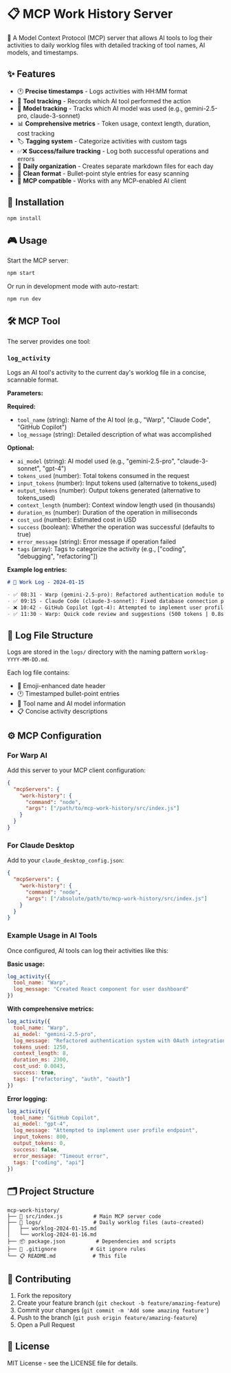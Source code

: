 # 📋 MCP Work History Server

🤖 A Model Context Protocol (MCP) server that allows AI tools to log their activities to daily worklog files with detailed tracking of tool names, AI models, and timestamps.

## ✨ Features

- 🕐 **Precise timestamps** - Logs activities with HH:MM format
- 🔧 **Tool tracking** - Records which AI tool performed the action
- 🧠 **Model tracking** - Tracks which AI model was used (e.g., gemini-2.5-pro, claude-3-sonnet)
- 📊 **Comprehensive metrics** - Token usage, context length, duration, cost tracking
- 🏷️ **Tagging system** - Categorize activities with custom tags
- ✅❌ **Success/failure tracking** - Log both successful operations and errors
- 📁 **Daily organization** - Creates separate markdown files for each day
- 📝 **Clean format** - Bullet-point style entries for easy scanning
- 🎯 **MCP compatible** - Works with any MCP-enabled AI client

## 🚀 Installation

```bash
npm install
```

## 🎮 Usage

Start the MCP server:

```bash
npm start
```

Or run in development mode with auto-restart:

```bash
npm run dev
```

## 🛠️ MCP Tool

The server provides one tool:

### `log_activity`

Logs an AI tool's activity to the current day's worklog file in a concise, scannable format.

**Parameters:**

**Required:**
- `tool_name` (string): Name of the AI tool (e.g., "Warp", "Claude Code", "GitHub Copilot")
- `log_message` (string): Detailed description of what was accomplished

**Optional:**
- `ai_model` (string): AI model used (e.g., "gemini-2.5-pro", "claude-3-sonnet", "gpt-4")
- `tokens_used` (number): Total tokens consumed in the request
- `input_tokens` (number): Input tokens used (alternative to tokens_used)
- `output_tokens` (number): Output tokens generated (alternative to tokens_used)
- `context_length` (number): Context window length used (in thousands)
- `duration_ms` (number): Duration of the operation in milliseconds
- `cost_usd` (number): Estimated cost in USD
- `success` (boolean): Whether the operation was successful (defaults to true)
- `error_message` (string): Error message if operation failed
- `tags` (array): Tags to categorize the activity (e.g., ["coding", "debugging", "refactoring"])

**Example log entries:**
```markdown
# 📝 Work Log - 2024-01-15

- ✅ 08:31 - Warp (gemini-2.5-pro): Refactored authentication module to use JWT tokens (1250 tokens | 8k ctx | 2.3s | $0.0043 | [refactoring, auth])
- ✅ 09:15 - Claude Code (claude-3-sonnet): Fixed database connection pooling issue (850→320 tokens | 1.1s | $0.0021)
- ❌ 10:42 - GitHub Copilot (gpt-4): Attempted to implement user profile endpoint (❌ Timeout error | [coding, api])
- ✅ 11:30 - Warp: Quick code review and suggestions (500 tokens | 0.8s)
```

## 📂 Log File Structure

Logs are stored in the `logs/` directory with the naming pattern `worklog-YYYY-MM-DD.md`.

Each log file contains:
- 📝 Emoji-enhanced date header
- 🕐 Timestamped bullet-point entries
- 🔧 Tool name and AI model information
- 📋 Concise activity descriptions

## ⚙️ MCP Configuration

### For Warp AI

Add this server to your MCP client configuration:

```json
{
  "mcpServers": {
    "work-history": {
      "command": "node",
      "args": ["/path/to/mcp-work-history/src/index.js"]
    }
  }
}
```

### For Claude Desktop

Add to your `claude_desktop_config.json`:

```json
{
  "mcpServers": {
    "work-history": {
      "command": "node",
      "args": ["/absolute/path/to/mcp-work-history/src/index.js"]
    }
  }
}
```

### Example Usage in AI Tools

Once configured, AI tools can log their activities like this:

**Basic usage:**
```javascript
log_activity({
  tool_name: "Warp",
  log_message: "Created React component for user dashboard"
})
```

**With comprehensive metrics:**
```javascript
log_activity({
  tool_name: "Warp",
  ai_model: "gemini-2.5-pro",
  log_message: "Refactored authentication system with OAuth integration",
  tokens_used: 1250,
  context_length: 8,
  duration_ms: 2300,
  cost_usd: 0.0043,
  success: true,
  tags: ["refactoring", "auth", "oauth"]
})
```

**Error logging:**
```javascript
log_activity({
  tool_name: "GitHub Copilot",
  ai_model: "gpt-4",
  log_message: "Attempted to implement user profile endpoint",
  input_tokens: 800,
  output_tokens: 0,
  success: false,
  error_message: "Timeout error",
  tags: ["coding", "api"]
})
```

## 🗂️ Project Structure

```
mcp-work-history/
├── 📄 src/index.js          # Main MCP server code
├── 📁 logs/                 # Daily worklog files (auto-created)
│   ├── worklog-2024-01-15.md
│   └── worklog-2024-01-16.md
├── 📦 package.json          # Dependencies and scripts
├── 🚫 .gitignore           # Git ignore rules
└── 📋 README.md            # This file
```

## 🤝 Contributing

1. Fork the repository
2. Create your feature branch (`git checkout -b feature/amazing-feature`)
3. Commit your changes (`git commit -m 'Add some amazing feature'`)
4. Push to the branch (`git push origin feature/amazing-feature`)
5. Open a Pull Request

## 📄 License

MIT License - see the LICENSE file for details.